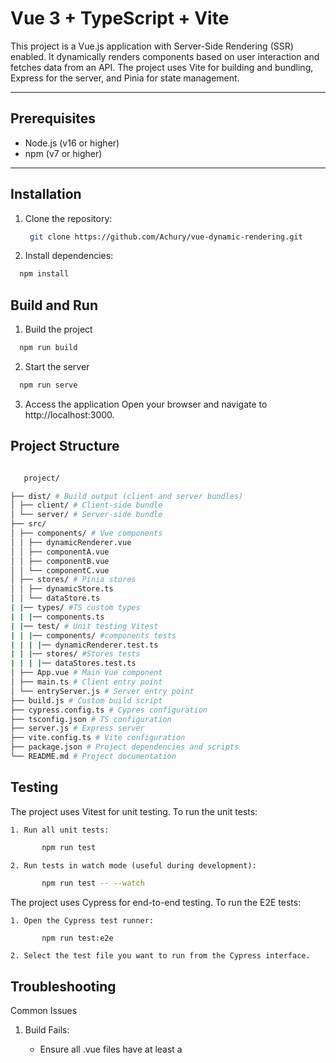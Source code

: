 # Vue 3 + TypeScript + Vite

This project is a Vue.js application with Server-Side Rendering (SSR) enabled. It dynamically renders components based on user interaction and fetches data from an API. The project uses Vite for building and bundling, Express for the server, and Pinia for state management.

---

## Prerequisites

- Node.js (v16 or higher)
- npm (v7 or higher)

---

## Installation

1. Clone the repository:
   ```bash
    git clone https://github.com/Achury/vue-dynamic-rendering.git
   ```
2. Install dependencies:

```bash
  npm install
```

## Build and Run

1. Build the project

```bash
  npm run build
```

2. Start the server

```bash
  npm run serve
```

3. Access the application
   Open your browser and navigate to http://localhost:3000.

## Project Structure

```bash

   project/

├── dist/ # Build output (client and server bundles)
│ ├── client/ # Client-side bundle
│ └── server/ # Server-side bundle
├── src/
│ ├── components/ # Vue components
│ │ ├── dynamicRenderer.vue
│ │ ├── componentA.vue
│ │ ├── componentB.vue
│ │ └── componentC.vue
│ ├── stores/ # Pinia stores
│ │ ├── dynamicStore.ts
│ │ └── dataStore.ts
| |── types/ #TS custom types
| | |── components.ts
| |── test/ # Unit testing Vitest
| | |── components/ #components tests
| | | |── dynamicRenderer.test.ts
| | |── stores/ #Stores tests
| | | |── dataStores.test.ts
│ ├── App.vue # Main Vue component
│ ├── main.ts # Client entry point
│ └── entryServer.js # Server entry point
├── build.js # Custom build script
├── cypress.config.ts # Cypres configuration
├── tsconfig.json # TS configuration
├── server.js # Express server
├── vite.config.ts # Vite configuration
├── package.json # Project dependencies and scripts
└── README.md # Project documentation

```

## Testing

The project uses Vitest for unit testing. To run the unit tests:

    1. Run all unit tests:

```bash
       npm run test
```

    2. Run tests in watch mode (useful during development):

```bash
       npm run test -- --watch
```

The project uses Cypress for end-to-end testing. To run the E2E tests:

    1. Open the Cypress test runner:

```bash
       npm run test:e2e
```

    2. Select the test file you want to run from the Cypress interface.

## Troubleshooting

Common Issues

1. Build Fails:

   - Ensure all .vue files have at least a <template> or <script> block.
   - Check the build logs for errors.

2. Server Fails to Start:

   - Ensure the dist/server/entryServer.js file exists and exports the render function.
   - Check the server logs for errors.

---

### Summary of Documentation

1. **Project Overview**: Brief description of the project.
2. **Project Structure**: Explanation of the folder structure.
3. **Build Process**: Details about the custom build script.
4. **Running the Project**: Steps to install, build, and run the project.
5. **Testing**: Steps to unit testing and e2e testing.
6. **Troubleshooting**: Common issues and solutions.
